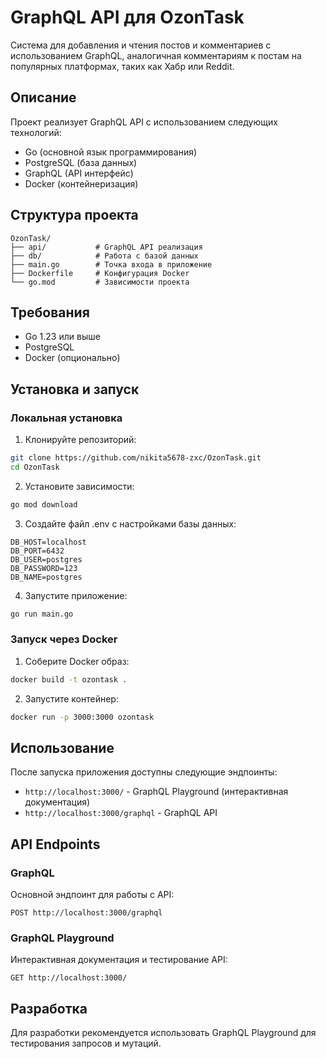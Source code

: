 # GraphQL API для OzonTask

Система для добавления и чтения постов и комментариев с использованием GraphQL, аналогичная комментариям к постам на популярных платформах, таких как Хабр или Reddit.

## Описание

Проект реализует GraphQL API с использованием следующих технологий:
- Go (основной язык программирования)
- PostgreSQL (база данных)
- GraphQL (API интерфейс)
- Docker (контейнеризация)

## Структура проекта

```
OzonTask/
├── api/           # GraphQL API реализация
├── db/            # Работа с базой данных
├── main.go        # Точка входа в приложение
├── Dockerfile     # Конфигурация Docker
└── go.mod         # Зависимости проекта
```

## Требования

- Go 1.23 или выше
- PostgreSQL
- Docker (опционально)

## Установка и запуск

### Локальная установка

1. Клонируйте репозиторий:
```bash
git clone https://github.com/nikita5678-zxc/OzonTask.git
cd OzonTask
```

2. Установите зависимости:
```bash
go mod download
```

3. Создайте файл .env с настройками базы данных:
```
DB_HOST=localhost
DB_PORT=6432
DB_USER=postgres
DB_PASSWORD=123
DB_NAME=postgres
```

4. Запустите приложение:
```bash
go run main.go
```

### Запуск через Docker

1. Соберите Docker образ:
```bash
docker build -t ozontask .
```

2. Запустите контейнер:
```bash
docker run -p 3000:3000 ozontask
```

## Использование

После запуска приложения доступны следующие эндпоинты:

- `http://localhost:3000/` - GraphQL Playground (интерактивная документация)
- `http://localhost:3000/graphql` - GraphQL API

## API Endpoints

### GraphQL

Основной эндпоинт для работы с API:
```
POST http://localhost:3000/graphql
```

### GraphQL Playground

Интерактивная документация и тестирование API:
```
GET http://localhost:3000/
```

## Разработка

Для разработки рекомендуется использовать GraphQL Playground для тестирования запросов и мутаций.
